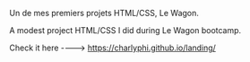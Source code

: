 Un de mes premiers projets HTML/CSS, Le Wagon.

A modest project HTML/CSS I did during Le Wagon bootcamp.

Check it here ----> https://charlyphi.github.io/landing/
